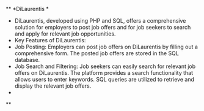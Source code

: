 **
*DiLaurentis
*
* DiLaurentis, developed using PHP and SQL, offers a comprehensive solution for employers to post job offers and for job seekers to search and apply for relevant job opportunities.
* Key Features of DiLaurentis:
* Job Posting: Employers can post job offers on DiLaurentis by filling out a comprehensive form. The posted job offers are stored in the SQL database.
* Job Search and Filtering: Job seekers can easily search for relevant job offers on DiLaurentis. The platform provides a search functionality that allows users to enter keywords. SQL queries are utilized to retrieve and display the relevant job offers.
*
**
